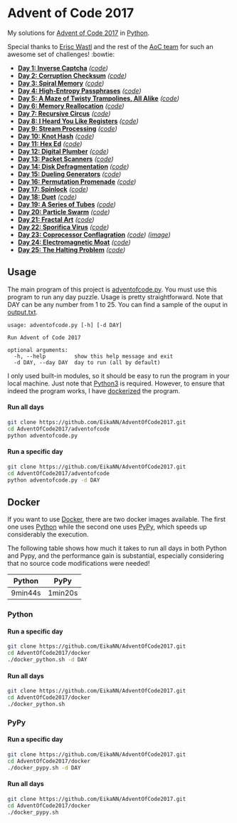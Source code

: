 # Advent of Code 2017

My solutions for [Advent of Code 2017](https://adventofcode.com/2017) in [Python](https://www.python.org/).

Special thanks to [Erisc Wastl](http://was.tl) and the rest of the [AoC team](https://adventofcode.com/2017/about) for such an awesome set of challenges! :bowtie:

* **[Day  1: Inverse Captcha][day01]** *([code][code01])*
* **[Day  2: Corruption Checksum][day02]** *([code][code02])*
* **[Day  3: Spiral Memory][day03]** *([code][code03])*
* **[Day  4: High-Entropy Passphrases][day04]** *([code][code04])*
* **[Day  5: A Maze of Twisty Trampolines, All Alike][day05]** *([code][code05])*
* **[Day  6: Memory Reallocation][day06]** *([code][code06])*
* **[Day  7: Recursive Circus][day07]** *([code][code07])*
* **[Day  8: I Heard You Like Registers][day08]** *([code][code08])*
* **[Day  9: Stream Processing][day09]** *([code][code09])*
* **[Day 10: Knot Hash][day10]** *([code][code10])*
* **[Day 11: Hex Ed][day11]** *([code][code11])*
* **[Day 12: Digital Plumber][day12]** *([code][code12])*
* **[Day 13: Packet Scanners][day13]** *([code][code13])*
* **[Day 14: Disk Defragmentation][day14]** *([code][code14])*
* **[Day 15: Dueling Generators][day15]** *([code][code15])*
* **[Day 16: Permutation Promenade][day16]** *([code][code16])*
* **[Day 17: Spinlock][day17]** *([code][code17])*
* **[Day 18: Duet][day18]** *([code][code18])*
* **[Day 19: A Series of Tubes][day19]** *([code][code19])*
* **[Day 20: Particle Swarm][day20]** *([code][code20])*
* **[Day 21: Fractal Art][day21]** *([code][code21])*
* **[Day 22: Sporifica Virus][day22]** *([code][code22])*
* **[Day 23: Coprocessor Conflagration][day23]** *([code][code23])* *([image](docs/pseudocode.jpeg))*
* **[Day 24: Electromagnetic Moat][day24]** *([code][code24])*
* **[Day 25: The Halting Problem][day25]** *([code][code25])*

[day01]: https://adventofcode.com/2017/day/1
[day02]: https://adventofcode.com/2017/day/2
[day03]: https://adventofcode.com/2017/day/3
[day04]: https://adventofcode.com/2017/day/4
[day05]: https://adventofcode.com/2017/day/5
[day06]: https://adventofcode.com/2017/day/6
[day07]: https://adventofcode.com/2017/day/7
[day08]: https://adventofcode.com/2017/day/8
[day09]: https://adventofcode.com/2017/day/9
[day10]: https://adventofcode.com/2017/day/10
[day11]: https://adventofcode.com/2017/day/11
[day12]: https://adventofcode.com/2017/day/12
[day13]: https://adventofcode.com/2017/day/13
[day14]: https://adventofcode.com/2017/day/14
[day15]: https://adventofcode.com/2017/day/15
[day16]: https://adventofcode.com/2017/day/16
[day17]: https://adventofcode.com/2017/day/17
[day18]: https://adventofcode.com/2017/day/18
[day19]: https://adventofcode.com/2017/day/19
[day20]: https://adventofcode.com/2017/day/20
[day21]: https://adventofcode.com/2017/day/21
[day22]: https://adventofcode.com/2017/day/22
[day23]: https://adventofcode.com/2017/day/23
[day24]: https://adventofcode.com/2017/day/24
[day25]: https://adventofcode.com/2017/day/25

[code01]: adventofcode/day01/day01.py
[code02]: adventofcode/day02/day02.py
[code03]: adventofcode/day03/day03.py
[code04]: adventofcode/day04/day04.py
[code05]: adventofcode/day05/day05.py
[code06]: adventofcode/day06/day06.py
[code07]: adventofcode/day07/day07.py
[code08]: adventofcode/day08/day08.py
[code09]: adventofcode/day09/day09.py
[code10]: adventofcode/day10/day10.py
[code11]: adventofcode/day11/day11.py
[code12]: adventofcode/day12/day12.py
[code13]: adventofcode/day13/day13.py
[code14]: adventofcode/day14/day14.py
[code15]: adventofcode/day15/day15.py
[code16]: adventofcode/day16/day16.py
[code17]: adventofcode/day17/day17.py
[code18]: adventofcode/day18/day18.py
[code19]: adventofcode/day19/day19.py
[code20]: adventofcode/day20/day20.py
[code21]: adventofcode/day21/day21.py
[code22]: adventofcode/day22/day22.py
[code23]: adventofcode/day23/day23.py
[code24]: adventofcode/day24/day24.py
[code25]: adventofcode/day25/day25.py

## Usage

The main program of this project is [adventofcode.py](adventofcode/adventofcode.py). You must use this program to run any day puzzle. Usage is pretty straightforward. Note that DAY can be any number from 1 to 25. You can find a sample of the ouput in [output.txt](docs/output.txt).

```text
usage: adventofcode.py [-h] [-d DAY]

Run Advent of Code 2017

optional arguments:
  -h, --help         show this help message and exit
  -d DAY, --day DAY  day to run (all by default)
```

I only used built-in modules, so it should be easy to run the program in your local machine. Just note that [Python3](https://www.python.org/downloads/) is required. However, to ensure that indeed the program works, I have [dockerized](#docker) the program.

#### Run all days

```bash
git clone https://github.com/EikaNN/AdventOfCode2017.git
cd AdventOfCode2017/adventofcode
python adventofcode.py
```

#### Run a specific day

```bash
git clone https://github.com/EikaNN/AdventOfCode2017.git
cd AdventOfCode2017/adventofcode
python adventofcode.py -d DAY
```

## Docker

If you want to use [Docker](https://www.docker.com/get-docker), there are two docker images available. The first one uses [Python](https://www.python.org/) while the second one uses [PyPy](https://pypy.org/), which speeds up considerably the execution.

The following table shows how much it takes to run all days in both Python and Pypy, and the performance gain is substantial, especially considering that no source code modifications were needed!

| Python  | PyPy    |
|---------|---------|
| 9min44s | 1min20s |

### Python

#### Run a specific day

```bash
git clone https://github.com/EikaNN/AdventOfCode2017.git
cd AdventOfCode2017/docker
./docker_python.sh -d DAY
```

#### Run all days

```bash
git clone https://github.com/EikaNN/AdventOfCode2017.git
cd AdventOfCode2017/docker
./docker_python.sh
```

### PyPy

#### Run a specific day

```bash
git clone https://github.com/EikaNN/AdventOfCode2017.git
cd AdventOfCode2017/docker
./docker_pypy.sh -d DAY
```

#### Run all days

```bash
git clone https://github.com/EikaNN/AdventOfCode2017.git
cd AdventOfCode2017/docker
./docker_pypy.sh
```
